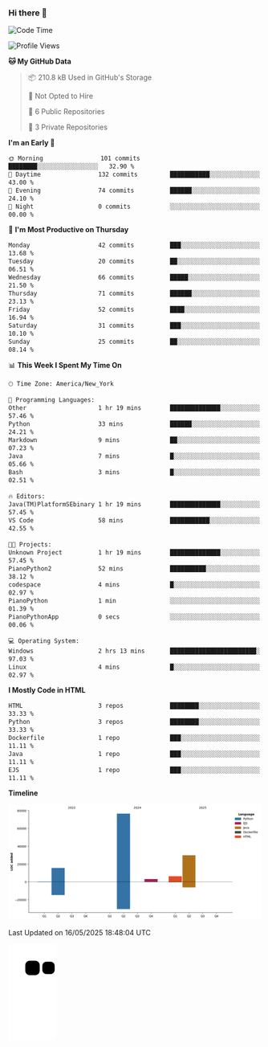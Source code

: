 ### Hi there 👋

<!--
**Iplay6432/Iplay6432** is a ✨ _special_ ✨ repository because its `README.md` (this file) appears on your GitHub profile.

Here are some ideas to get you started:

- 🔭 I’m currently working on ...
- 🌱 I’m currently learning ...
- 👯 I’m looking to collaborate on ...
- 🤔 I’m looking for help with ...
- 💬 Ask me about ...
- 📫 How to reach me: ...
- 😄 Pronouns: ...
- ⚡ Fun fact: ...
-->
<!--
- 🔭 I’m currently working on [A Login Python Scipt Thing](https://github.com/Iplay6432/Lugin-but-no-Pygame-)
- 🌱 I’m currently [learning C++](https://github.com/Iplay6432/LearningCpp)


<!--START_SECTION:waka-->
![Code Time](http://img.shields.io/badge/Code%20Time-228%20hrs%2058%20mins-blue)

![Profile Views](http://img.shields.io/badge/Profile%20Views-0-blue)

**🐱 My GitHub Data** 

> 📦 210.8 kB Used in GitHub's Storage 
 > 
> 🚫 Not Opted to Hire
 > 
> 📜 6 Public Repositories 
 > 
> 🔑 3 Private Repositories 
 > 
**I'm an Early 🐤** 

```text
🌞 Morning                101 commits         ████████░░░░░░░░░░░░░░░░░   32.90 % 
🌆 Daytime                132 commits         ███████████░░░░░░░░░░░░░░   43.00 % 
🌃 Evening                74 commits          ██████░░░░░░░░░░░░░░░░░░░   24.10 % 
🌙 Night                  0 commits           ░░░░░░░░░░░░░░░░░░░░░░░░░   00.00 % 
```
📅 **I'm Most Productive on Thursday** 

```text
Monday                   42 commits          ███░░░░░░░░░░░░░░░░░░░░░░   13.68 % 
Tuesday                  20 commits          ██░░░░░░░░░░░░░░░░░░░░░░░   06.51 % 
Wednesday                66 commits          █████░░░░░░░░░░░░░░░░░░░░   21.50 % 
Thursday                 71 commits          ██████░░░░░░░░░░░░░░░░░░░   23.13 % 
Friday                   52 commits          ████░░░░░░░░░░░░░░░░░░░░░   16.94 % 
Saturday                 31 commits          ███░░░░░░░░░░░░░░░░░░░░░░   10.10 % 
Sunday                   25 commits          ██░░░░░░░░░░░░░░░░░░░░░░░   08.14 % 
```


📊 **This Week I Spent My Time On** 

```text
🕑︎ Time Zone: America/New_York

💬 Programming Languages: 
Other                    1 hr 19 mins        ██████████████░░░░░░░░░░░   57.46 % 
Python                   33 mins             ██████░░░░░░░░░░░░░░░░░░░   24.21 % 
Markdown                 9 mins              ██░░░░░░░░░░░░░░░░░░░░░░░   07.23 % 
Java                     7 mins              █░░░░░░░░░░░░░░░░░░░░░░░░   05.66 % 
Bash                     3 mins              █░░░░░░░░░░░░░░░░░░░░░░░░   02.51 % 

🔥 Editors: 
Java(TM)PlatformSEbinary 1 hr 19 mins        ██████████████░░░░░░░░░░░   57.45 % 
VS Code                  58 mins             ███████████░░░░░░░░░░░░░░   42.55 % 

🐱‍💻 Projects: 
Unknown Project          1 hr 19 mins        ██████████████░░░░░░░░░░░   57.45 % 
PianoPython2             52 mins             ██████████░░░░░░░░░░░░░░░   38.12 % 
codespace                4 mins              █░░░░░░░░░░░░░░░░░░░░░░░░   02.97 % 
PianoPython              1 min               ░░░░░░░░░░░░░░░░░░░░░░░░░   01.39 % 
PianoPythonApp           0 secs              ░░░░░░░░░░░░░░░░░░░░░░░░░   00.06 % 

💻 Operating System: 
Windows                  2 hrs 13 mins       ████████████████████████░   97.03 % 
Linux                    4 mins              █░░░░░░░░░░░░░░░░░░░░░░░░   02.97 % 
```

**I Mostly Code in HTML** 

```text
HTML                     3 repos             ████████░░░░░░░░░░░░░░░░░   33.33 % 
Python                   3 repos             ████████░░░░░░░░░░░░░░░░░   33.33 % 
Dockerfile               1 repo              ███░░░░░░░░░░░░░░░░░░░░░░   11.11 % 
Java                     1 repo              ███░░░░░░░░░░░░░░░░░░░░░░   11.11 % 
EJS                      1 repo              ███░░░░░░░░░░░░░░░░░░░░░░   11.11 % 
```



**Timeline**

![Lines of Code chart](https://raw.githubusercontent.com/Iplay6432/Iplay6432/main/assets/bar_graph.png)


 Last Updated on 16/05/2025 18:48:04 UTC
<!--END_SECTION:waka-->

![snake](https://raw.githubusercontent.com/Iplay6432/Iplay6432/output/github-contribution-grid-snake.svg)

